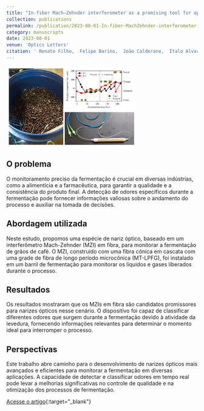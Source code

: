 ```yaml
---
title: "In-fiber Mach–Zehnder interferometer as a promising tool for optical nose and odor prediction during the fermentation process"
collection: publications
permalink: /publication/2023-08-01-In-fiber-MachZehnder-interferometer-as-a-promising-tool-for-optical-nose-and-odor-prediction-during-the-fermentation-process
category: manuscripts
date: 2023-08-01
venue: 'Optics Letters'
citation: ' Renato Filho,  Felipe Barino,  João Calderano,  Ítalo Alvarenga,  Deivid Campos,  Alexandre Santos, &quot;In-fiber Mach–Zehnder interferometer as a promising tool for optical nose and odor prediction during the fermentation process.&quot; Optics Letters, 2023.'
---
```


<img src="/images/graphical_abstract_mzi_promissing_opto_nose.png">

## O problema

O monitoramento preciso da fermentação é crucial em diversas indústrias, como a alimentícia e a farmacêutica, para garantir a qualidade e a consistência do produto final. A detecção de odores específicos durante a fermentação pode fornecer informações valiosas sobre o andamento do processo e auxiliar na tomada de decisões.

## Abordagem utilizada

Neste estudo, propomos uma espécie de nariz óptico, baseado em um interferômetro Mach-Zehnder (MZI) em fibra, para monitorar a fermentação de grãos de café. O MZI, construído com uma fibra cônica em cascata com uma grade de fibra de longo período microcônica (MT-LPFG), foi instalado em um barril de fermentação para monitorar os líquidos e gases liberados durante o processo.

## Resultados

Os resultados mostraram que os MZIs em fibra são candidatos promissores para narizes ópticos nesse cenário. O dispositivo foi capaz de classificar diferentes odores que surgem durante a fermentação devido à atividade da levedura, fornecendo informações relevantes para determinar o momento ideal para interromper o processo.

## Perspectivas

Este trabalho abre caminho para o desenvolvimento de narizes ópticos mais avançados e eficientes para monitorar a fermentação em diversas aplicações. A capacidade de detectar e classificar odores em tempo real pode levar a melhorias significativas no controle de qualidade e na otimização dos processos de fermentação.

[Acesse o artigo](https://doi.org/10.1364/OL.486742){:target="_blank"}
